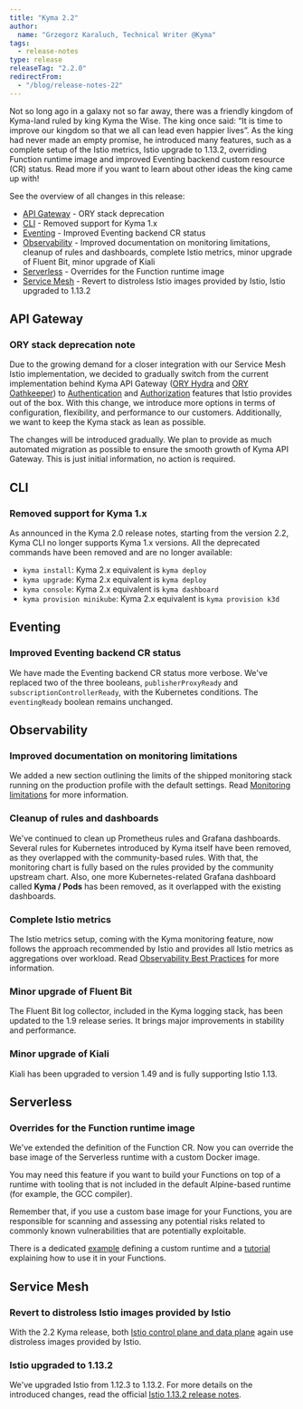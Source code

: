 ```yaml
---
title: "Kyma 2.2"
author:
  name: "Grzegorz Karaluch, Technical Writer @Kyma"
tags:
  - release-notes
type: release
releaseTag: "2.2.0"
redirectFrom:
  - "/blog/release-notes-22"
---
```


Not so long ago in a galaxy not so far away, there was a friendly kingdom of Kyma-land ruled by king Kyma the Wise. The king once said: “It is time to improve our kingdom so that we all can lead even happier lives”. As the king had never made an empty promise, he introduced many features, such as a complete setup of the Istio metrics, Istio upgrade to 1.13.2, overriding Function runtime image and improved Eventing backend custom resource (CR) status. Read more if you want to learn about other ideas the king came up with!

<!-- overview -->

See the overview of all changes in this release:

- [API Gateway](#api-gateway) - ORY stack deprecation
- [CLI](#cli) - Removed support for Kyma 1.x
- [Eventing](#eventing) - Improved Eventing backend CR status
- [Observability](#observability) - Improved documentation on monitoring limitations, cleanup of rules and dashboards, complete Istio metrics, minor upgrade of Fluent Bit, minor upgrade of Kiali
- [Serverless](#serverless) - Overrides for the Function runtime image
- [Service Mesh](#service-mesh) - Revert to distroless Istio images provided by Istio, Istio upgraded to 1.13.2

## API Gateway

### ORY stack deprecation note

Due to the growing demand for a closer integration with our Service Mesh Istio implementation, we decided to gradually switch from the current implementation behind Kyma API Gateway ([ORY Hydra](https://www.ory.sh/docs/hydra) and [ORY Oathkeeper](https://www.ory.sh/docs/oathkeeper)) to [Authentication](https://istio.io/latest/docs/concepts/security/#authentication) and [Authorization](https://istio.io/latest/docs/concepts/security/#authorization) features that Istio provides out of the box. With this change, we introduce more options in terms of configuration, flexibility, and performance to our customers. Additionally, we want to keep the Kyma stack as lean as possible.

The changes will be introduced gradually. We plan to provide as much automated migration as possible to ensure the smooth growth of Kyma API Gateway. This is just initial information, no action is required.

## CLI

### Removed support for Kyma 1.x

As announced in the Kyma 2.0 release notes, starting from the version 2.2, Kyma CLI no longer supports Kyma 1.x versions. All the deprecated commands have been removed and are no longer available:

- `kyma install`: Kyma 2.x equivalent is `kyma deploy`
- `kyma upgrade`: Kyma 2.x equivalent is `kyma deploy`
- `kyma console`: Kyma 2.x equivalent is `kyma dashboard`
- `kyma provision minikube`: Kyma 2.x equivalent is `kyma provision k3d`

## Eventing

### Improved Eventing backend CR status

We have made the Eventing backend CR status more verbose. We've replaced two of the three booleans, `publisherProxyReady` and `subscriptionControllerReady`, with the Kubernetes conditions. The `eventingReady` boolean remains unchanged.

## Observability

### Improved documentation on monitoring limitations

We added a new section outlining the limits of the shipped monitoring stack running on the production profile with the default settings. Read [Monitoring limitations](https://github.com/kyma-project/kyma/blob/2.2.0/docs/01-overview/main-areas/observability/obsv-01-monitoring-in-kyma.md#limitations) for more information.

### Cleanup of rules and dashboards

We've continued to clean up Prometheus rules and Grafana dashboards. Several rules for Kubernetes introduced by Kyma itself have been removed, as they overlapped with the community-based rules. With that, the monitoring chart is fully based on the rules provided by the community upstream chart. Also, one more Kubernetes-related Grafana dashboard called **Kyma / Pods** has been removed, as it overlapped with the existing dashboards.

### Complete Istio metrics

The Istio metrics setup, coming with the Kyma monitoring feature, now follows the approach recommended by Istio and provides all Istio metrics as aggregations over workload. Read [Observability Best Practices](https://istio.io/latest/docs/ops/best-practices/observability/) for more information.

### Minor upgrade of Fluent Bit

The Fluent Bit log collector, included in the Kyma logging stack, has been updated to the 1.9 release series. It brings major improvements in stability and performance.

### Minor upgrade of Kiali

Kiali has been upgraded to version 1.49 and is fully supporting Istio 1.13.

## Serverless

### Overrides for the Function runtime image

We've extended the definition of the Function CR. Now you can override the base image of the Serverless runtime with a custom Docker image.

You may need this feature if you want to build your Functions on top of a runtime with tooling that is not included in the default Alpine-based runtime (for example, the GCC compiler).

Remember that, if you use a custom base image for your Functions, you are responsible for scanning and assessing any potential risks related to commonly known vulnerabilities that are potentially exploitable.

There is a dedicated [example](https://github.com/kyma-project/examples/tree/main/custom-serverless-runtime-image) defining a custom runtime and a [tutorial](https://github.com/kyma-project/kyma/blob/release-2.2/docs/03-tutorials/00-serverless/svls-13-override-runtime-image.md) explaining how to use it in your Functions.

## Service Mesh

### Revert to distroless Istio images provided by Istio

With the 2.2 Kyma release, both [Istio control plane and data plane](https://istio.io/latest/docs/ops/deployment/architecture/) again use distroless images provided by Istio.

### Istio upgraded to 1.13.2

We've upgraded Istio from 1.12.3 to 1.13.2. For more details on the introduced changes, read the official [Istio 1.13.2 release notes](https://istio.io/latest/news/releases/1.13.x/announcing-1.13.2/).
